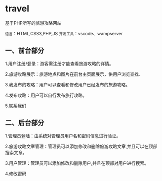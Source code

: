 # travel
基于PHP所写的旅游攻略网站


`语言`：HTML,CSS3,PHP,JS
`开发工具`：vscode、wampserver
## 一、前台部分
1.用户注册/登录：游客需注册才能查看旅游攻略的详情。

2.旅游攻略展示：旅游地点和图片在前台主页面展示，供用户浏览查找.

3.我发布的攻略：用户可以查看和修改用户已经发布的旅游攻略。

4.发布攻略：用户可以自行发布旅行攻略。

5.联系我们
## 二、后台部分
1.管理员登陆：由系统对管理员用户名和密码信息进行验证。

2.旅游攻略文章管理：管理员可以添加修改和删除旅游攻略文章,并且可以在顶部搜索文章。

3.用户管理：管理员可以添加修改和删除用户,并且在顶部对用户进行搜索。

4.修改密码
